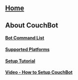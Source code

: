 ## [Home](https://github.com/dawgeth/couchbot/wiki)  
## About CouchBot
#### [Bot Command List](https://github.com/dawgeth/CouchBot/wiki/Bot-Command-List)  
#### [Supported Platforms](https://github.com/dawgeth/CouchBot/wiki/Platforms-Supported)  
#### [Setup Tutorial](https://github.com/dawgeth/CouchBot/wiki/Setup-Tutorial)  
#### [Video - How to Setup CouchBot](https://github.com/dawgeth/CouchBot/wiki/Setup-Video)
